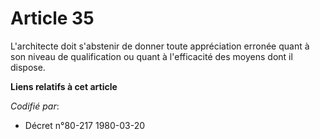 # Article 35

L'architecte doit s'abstenir de donner toute appréciation erronée quant à son niveau de qualification ou quant à l'efficacité
des moyens dont il dispose.

**Liens relatifs à cet article**

_Codifié par_:

  - Décret n°80-217 1980-03-20

